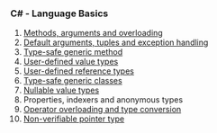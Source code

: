 <h3>C# - Language Basics</h3>
<ol>
  <li><a href="MethodTest1">Methods, arguments and overloading</a></li>
  <li><a href="MethodTest2">Default arguments, tuples and exception handling</a></li>
  <li><a href="GenMethodTest">Type-safe generic method</a></li>
  <li><a href="StructTypeTest">User-defined value types</a></li>
  <li><a href="ClassTypeTest">User-defined reference types</a></li>
  <li><a href="GenClassTest">Type-safe generic classes</a></li>
  <li><a href="NullValTypeTest">Nullable value types</a></li>
  <li><a href="PropertyTest"></a>Properties, indexers and anonymous types</li>
  <li><a href="OperatorTest">Operator overloading and type conversion</a></li>
  <li><a href="PointerTypeTest">Non-verifiable pointer type</a></li>
</ol>